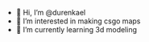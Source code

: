 - 👋 Hi, I’m @durenkael
- 👀 I’m interested in making csgo maps
- 🌱 I’m currently learning 3d modeling

<!---
durenkael/durenkael is a ✨ special ✨ repository because its `README.md` (this file) appears on your GitHub profile.
You can click the Preview link to take a look at your changes.
--->
